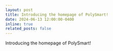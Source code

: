 ```yaml
---
layout: post
title: Introducing the homepage of PolySmart!
date: 2024-06-13 12:00:00-0400
inline: true
related_posts: false
---
```


Introducing the homepage of PolySmart!
